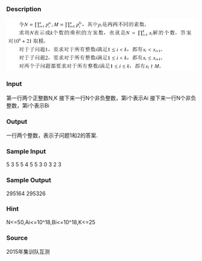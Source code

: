 
### Description
![](/JudgeOnline/upload/201504/111(1).png)

### Input
第一行两个正整数N,K
接下来一行N个非负整数，第i个表示Ai
接下来一行N个非负整数，第i个表示Bi

### Output
一行两个整数，表示子问题1和2的答案.

### Sample Input
5 3
5 5 4 5 5
3 0 3 2 3
### Sample Output
295164 295326
### Hint
N<=50,Ai<=10^18,Bi<=10^18,K<=25

### Source
2015年集训队互测
